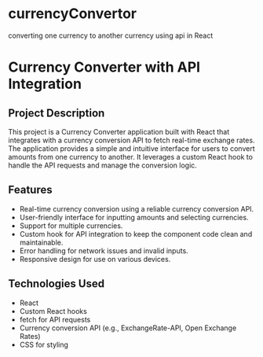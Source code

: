 # currencyConvertor
converting one currency to another currency using api in React

# Currency Converter with API Integration
## Project Description
This project is a Currency Converter application built with React that integrates with a currency conversion API to fetch real-time exchange rates. The application provides a simple and intuitive interface for users to convert amounts from one currency to another. It leverages a custom React hook to handle the API requests and manage the conversion logic.

## Features
* Real-time currency conversion using a reliable currency conversion API.
* User-friendly interface for inputting amounts and selecting currencies.
* Support for multiple currencies.
* Custom hook for API integration to keep the component code clean and maintainable.
* Error handling for network issues and invalid inputs.
* Responsive design for use on various devices.
## Technologies Used
* React
* Custom React hooks
* fetch for API requests
* Currency conversion API (e.g., ExchangeRate-API, Open Exchange Rates)
* CSS for styling
